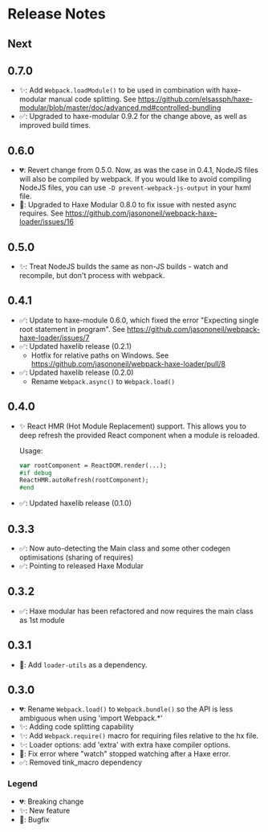 # Release Notes

## Next

## 0.7.0

- ✨: Add `Webpack.loadModule()` to be used in combination with haxe-modular manual code splitting. See https://github.com/elsassph/haxe-modular/blob/master/doc/advanced.md#controlled-bundling
- ✅: Upgraded to haxe-modular 0.9.2 for the change above, as well as improved build times.

## 0.6.0

- 💔: Revert change from 0.5.0. Now, as was the case in 0.4.1, NodeJS files will
  also be compiled by webpack. If you would like to avoid compiling NodeJS files,
  you can use `-D prevent-webpack-js-output` in your hxml file.
- 🐛: Upgraded to Haxe Modular 0.8.0 to fix issue with nested async requires.
  See https://github.com/jasononeil/webpack-haxe-loader/issues/16

## 0.5.0

- ✨: Treat NodeJS builds the same as non-JS builds - watch and recompile, but don't process with webpack.

## 0.4.1

- ✅: Update to haxe-module 0.6.0, which fixed the error "Expecting single root statement in program". See https://github.com/jasononeil/webpack-haxe-loader/issues/7
- ✅: Updated haxelib release (0.2.1)
	- Hotfix for relative paths on Windows. See https://github.com/jasononeil/webpack-haxe-loader/pull/8
- ✅: Updated haxelib release (0.2.0)
	- Rename `Webpack.async()` to `Webpack.load()`

## 0.4.0

- ✨ React HMR (Hot Module Replacement) support.  This allows you to deep refresh the provided React component when a module is reloaded.

    Usage:

    ```haxe
    var rootComponent = ReactDOM.render(...);
    #if debug
    ReactHMR.autoRefresh(rootComponent);
    #end
    ```

- ✅: Updated haxelib release (0.1.0)

## 0.3.3

- ✅: Now auto-detecting the Main class and some other codegen optimisations  (sharing of requires)
- ✅: Pointing to released Haxe Modular

## 0.3.2

- ✅: Haxe modular has been refactored and now requires the main class as 1st module

## 0.3.1

- 🐛: Add `loader-utils` as a dependency.

## 0.3.0

- 💔: Rename `Webpack.load()` to `Webpack.bundle()` so the API is less ambiguous when using 'import Webpack.*'
- ✨: Adding code splitting capability
- ✨: Add `Webpack.require()` macro for requiring files relative to the hx file.
- ✨: Loader options: add 'extra' with extra haxe compiler options.
- 🐛: Fix error where "watch" stopped watching after a Haxe error.
- ✅: Removed tink_macro dependency

### Legend

- 💔: Breaking change
- ✨: New feature
- 🐛: Bugfix
